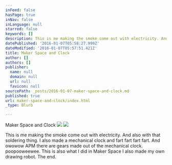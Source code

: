 ```yaml
---
inFeed: false
hasPage: true
inNav: false
inLanguage: null
starred: false
keywords: []
description: This is me making the smoke come out with electricity. And also with that soldering thing. I also made a mechanical clock and fart fart fart fart. And owowow APM there are gears made out of the mechanical clock. poopooweewee. This is also what I did in Maker Space I also made my own drawing robot. The end.
datePublished: '2016-01-07T05:58:27.999Z'
dateModified: '2016-01-07T05:57:51.421Z'
title: Maker Space and Clock
author: []
authors: []
publisher:
  name: null
  domain: null
  url: null
  favicon: null
sourcePath: _posts/2016-01-07-maker-space-and-clock.md
published: true
url: maker-space-and-clock/index.html
_type: Blurb

---
```

Maker Space and Clock
![](https://the-grid-user-content.s3-us-west-2.amazonaws.com/5f7f40c9-b1d7-4483-92a0-d27c5ca5691d.jpg)
![](https://the-grid-user-content.s3-us-west-2.amazonaws.com/227dcbf0-4a8a-4cc8-ad1d-57900627a3f7.jpg)

This is me making the smoke come out with electricity. And also with that soldering thing. I also made a mechanical clock and fart fart fart fart. And owowow APM there are gears made out of the mechanical clock. poopooweewee. This is also what I did in Maker Space I also made my own drawing robot. The end.